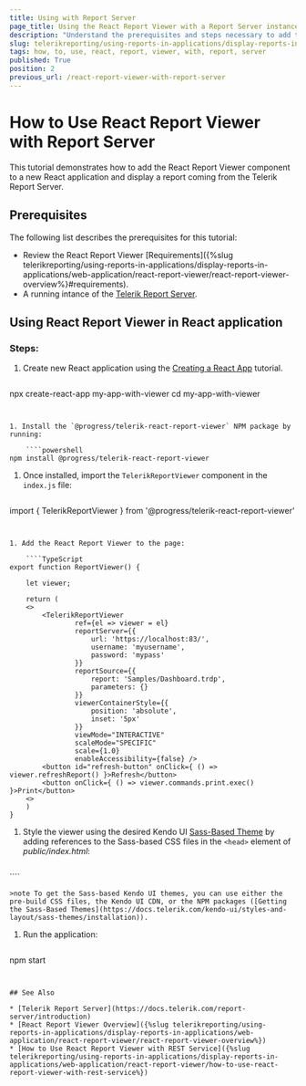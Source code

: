 ```yaml
---
title: Using with Report Server
page_title: Using the React Report Viewer with a Report Server instance
description: "Understand the prerequisites and steps necessary to add the React Report Viewer component to a new React application. Learn how to display a report coming from a Telerik Report Server."
slug: telerikreporting/using-reports-in-applications/display-reports-in-applications/web-application/react-report-viewer/how-to-use-react-report-viewer-with-report-server
tags: how, to, use, react, report, viewer, with, report, server
published: True
position: 2
previous_url: /react-report-viewer-with-report-server
---
```


# How to Use React Report Viewer with Report Server

This tutorial demonstrates how to add the React Report Viewer component to a new React application and display a report coming from the Telerik Report Server.

## Prerequisites

The following list describes the prerequisites for this tutorial:

* Review the React Report Viewer [Requirements]({%slug telerikreporting/using-reports-in-applications/display-reports-in-applications/web-application/react-report-viewer/react-report-viewer-overview%}#requirements).
* A running intance of the [Telerik Report Server](https://docs.telerik.com/report-server/introduction).

## Using React Report Viewer in React application


### Steps:

1. Create new React application using the [Creating a React App](https://react.dev/learn/creating-a-react-app) tutorial.

	````powershell
npx create-react-app my-app-with-viewer
	cd my-app-with-viewer
````


1. Install the `@progress/telerik-react-report-viewer` NPM package by running:

	````powershell
npm install @progress/telerik-react-report-viewer
````


1. Once installed, import the `TelerikReportViewer` component in the `index.js` file:

	````JavaScript
import { TelerikReportViewer } from '@progress/telerik-react-report-viewer'
````


1. Add the React Report Viewer to the page:

	````TypeScript
export function ReportViewer() {

	let viewer;

	return (
	<>
		<TelerikReportViewer
				ref={el => viewer = el}
				reportServer={{
					url: 'https://localhost:83/',
					username: 'myusername',
					password: 'mypass'
				}}
				reportSource={{
					report: 'Samples/Dashboard.trdp',
					parameters: {}
				}}
				viewerContainerStyle={{
					position: 'absolute',
					inset: '5px'
				}}
				viewMode="INTERACTIVE"
				scaleMode="SPECIFIC"
				scale={1.0}
				enableAccessibility={false} /> 
		<button id="refresh-button" onClick={ () => viewer.refreshReport() }>Refresh</button>
		<button onClick={ () => viewer.commands.print.exec() }>Print</button>
	<>
	)
}
````


1. Style the viewer using the desired Kendo UI [Sass-Based Theme](https://docs.telerik.com/kendo-ui/styles-and-layout/sass-themes/overview) by adding references to the Sass-based CSS files in the `<head>` element of _public/index.html_:

	````HTML
<link href="https://kendo.cdn.telerik.com/themes/10.2.0/default/default-ocean-blue.css" rel="stylesheet" />
````

	>note To get the Sass-based Kendo UI themes, you can use either the pre-build CSS files, the Kendo UI CDN, or the NPM packages ([Getting the Sass-Based Themes](https://docs.telerik.com/kendo-ui/styles-and-layout/sass-themes/installation)).

1. Run the application:

	````powershell
npm start
````


## See Also

* [Telerik Report Server](https://docs.telerik.com/report-server/introduction)
* [React Report Viewer Overview]({%slug telerikreporting/using-reports-in-applications/display-reports-in-applications/web-application/react-report-viewer/react-report-viewer-overview%})
* [How to Use React Report Viewer with REST Service]({%slug telerikreporting/using-reports-in-applications/display-reports-in-applications/web-application/react-report-viewer/how-to-use-react-report-viewer-with-rest-service%})
